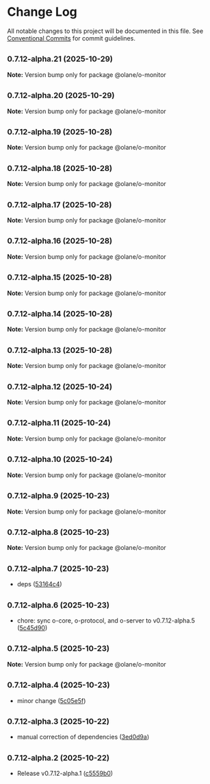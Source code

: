 # Change Log

All notable changes to this project will be documented in this file.
See [Conventional Commits](https://conventionalcommits.org) for commit guidelines.

## <small>0.7.12-alpha.21 (2025-10-29)</small>

**Note:** Version bump only for package @olane/o-monitor

## <small>0.7.12-alpha.20 (2025-10-29)</small>

**Note:** Version bump only for package @olane/o-monitor

## <small>0.7.12-alpha.19 (2025-10-28)</small>

**Note:** Version bump only for package @olane/o-monitor

## <small>0.7.12-alpha.18 (2025-10-28)</small>

**Note:** Version bump only for package @olane/o-monitor

## <small>0.7.12-alpha.17 (2025-10-28)</small>

**Note:** Version bump only for package @olane/o-monitor

## <small>0.7.12-alpha.16 (2025-10-28)</small>

**Note:** Version bump only for package @olane/o-monitor

## <small>0.7.12-alpha.15 (2025-10-28)</small>

**Note:** Version bump only for package @olane/o-monitor

## <small>0.7.12-alpha.14 (2025-10-28)</small>

**Note:** Version bump only for package @olane/o-monitor

## <small>0.7.12-alpha.13 (2025-10-28)</small>

**Note:** Version bump only for package @olane/o-monitor

## <small>0.7.12-alpha.12 (2025-10-24)</small>

**Note:** Version bump only for package @olane/o-monitor

## <small>0.7.12-alpha.11 (2025-10-24)</small>

**Note:** Version bump only for package @olane/o-monitor

## <small>0.7.12-alpha.10 (2025-10-24)</small>

**Note:** Version bump only for package @olane/o-monitor

## <small>0.7.12-alpha.9 (2025-10-23)</small>

**Note:** Version bump only for package @olane/o-monitor

## <small>0.7.12-alpha.8 (2025-10-23)</small>

**Note:** Version bump only for package @olane/o-monitor

## <small>0.7.12-alpha.7 (2025-10-23)</small>

- deps ([53164c4](https://github.com/olane-labs/olane/commit/53164c4))

## <small>0.7.12-alpha.6 (2025-10-23)</small>

- chore: sync o-core, o-protocol, and o-server to v0.7.12-alpha.5 ([5c45d90](https://github.com/olane-labs/olane/commit/5c45d90))

## <small>0.7.12-alpha.5 (2025-10-23)</small>

**Note:** Version bump only for package @olane/o-monitor

## <small>0.7.12-alpha.4 (2025-10-23)</small>

- minor change ([5c05e5f](https://github.com/olane-labs/olane/commit/5c05e5f))

## <small>0.7.12-alpha.3 (2025-10-22)</small>

- manual correction of dependencies ([3ed0d9a](https://github.com/olane-labs/olane/commit/3ed0d9a))

## <small>0.7.12-alpha.2 (2025-10-22)</small>

- Release v0.7.12-alpha.1 ([c5559b0](https://github.com/olane-labs/olane/commit/c5559b0))
